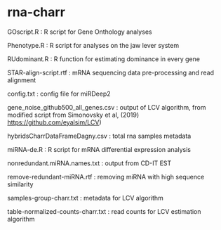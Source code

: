 # rna-charr

GOscript.R : R script for Gene Onthology analyses

Phenotype.R : R script for analyses on the jaw lever system

RUdominant.R : R function for estimating dominance in every gene

STAR-align-script.rtf : mRNA sequencing data pre-processing and read alignment

config.txt : config file for miRDeep2

gene_noise_github500_all_genes.csv : output of LCV algorithm, from modified script from Simonovsky et al, (2019) https://github.com/eyalsim/LCV)

hybridsCharrDataFrameDagny.csv : total rna samples metadata

miRNA-de.R : R script for mRNA differential expression analysis

nonredundant.miRNA.names.txt : output from CD-IT EST

remove-redundant-miRNA.rtf : removing miRNA with high sequence similarity

samples-group-charr.txt : metadata for LCV algorithm

table-normalized-counts-charr.txt : read counts for LCV estimation algorithm
